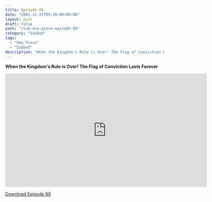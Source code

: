 ```yaml
---
title: Episode 89
date: "2001-11-25T05:30:00+00:00"
layout: post
draft: false
path: "/sub-one-piece-episode-89"
category: "Subbed"
tags:
  - "One Piece"
  - "Subbed"
description: "When the Kingdom's Rule is Over! The Flag of Conviction Lasts Forever"
---
```


**When the Kingdom's Rule is Over! The Flag of Conviction Lasts Forever**

<iframe width="640" height="360" src="https://www.rapidvideo.com/e/FX3CINCXMM" frameborder="0" marginwidth=0 marginheight=0 scrolling=no allowfullscreen></iframe>

<a href="http://ouo.io/qs/eCodkFEQ?s=https://rapidvid.to/d/https://www.rapidvideo.com/e/FX3CINCXMM">Download Episode 89</a>
